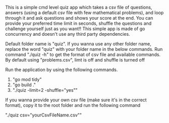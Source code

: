 This is a simple cmd level quiz app which takes a csv file of questions, answers (using a default csv file with few mathematical problems), 
and loop through it and ask questions and shows your score at the end.
You can provide your preferred time limit in seconds, shuffle the questions and challenge yourself just as you want!!
This simple app is made of go concurrency and doesn't use any third party dependencies.

Default folder name is "quiz". If you wanna use any other folder name, replace the word "quiz" with your folder name in the below commands.
Run command "./quiz -h" to get the format of csv file and available commands.
By default using "problems.csv", limt is off and shuffle is turned off

Run the application by using the following commands.
1. "go mod tidy"
2. "go build ."
3. "./quiz -limit=2 -shuffle="yes""

If you wanna provide your own csv file (make sure it's in the correct format), copy it to the root folder and run the following command

"./quiz csv="yourCsvFileName.csv"" 
